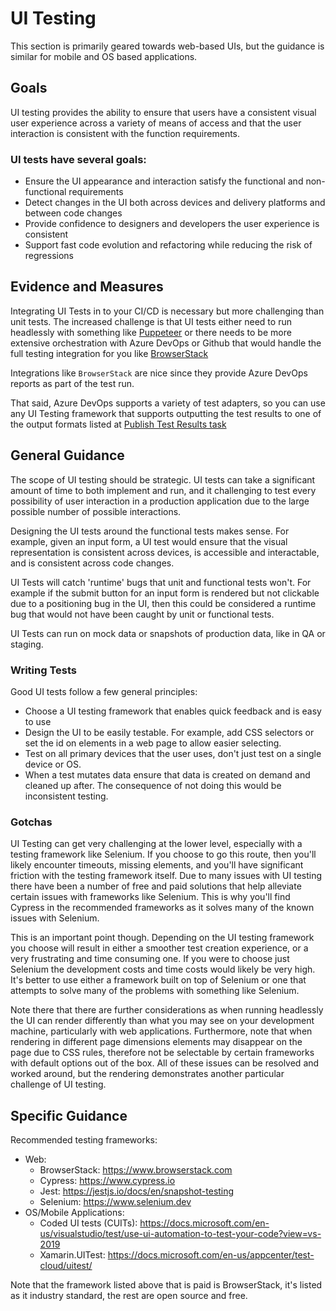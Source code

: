 # UI Testing

This section is primarily geared towards web-based UIs, but the guidance is similar for mobile and OS based applications.  

## Goals

UI testing provides the ability to ensure that users have a consistent visual user experience across a variety of means of access and that the user interaction is consistent with the function requirements.

### UI tests have several goals:

- Ensure the UI appearance and interaction satisfy the functional and non-functional requirements
- Detect changes in the UI both across devices and delivery platforms and between code changes
- Provide confidence to designers and developers the user experience is consistent
- Support fast code evolution and refactoring while reducing the risk of regressions

## Evidence and Measures

Integrating UI Tests in to your CI/CD is necessary but more challenging than unit tests.  The increased challenge is that UI tests either need to run headlessly with something like [Puppeteer](https://github.com/puppeteer/puppeteer) or there needs to be more extensive orchestration with Azure DevOps or Github that would handle the full testing integration for you like [BrowserStack](https://www.browserstack.com/automate/azure)

Integrations like `BrowserStack` are nice since they provide Azure DevOps reports as part of the test run.

That said, Azure DevOps supports a variety of test adapters, so you can use any UI Testing framework that supports outputting the test results to one of the output formats listed at [Publish Test Results task](https://docs.microsoft.com/en-us/azure/devops/pipelines/tasks/test/publish-test-results?view=azure-devops&tabs=yaml)


## General Guidance

The scope of UI testing should be strategic. UI tests can take a significant amount of time to both implement and run, and it challenging to test every possibility of user interaction in a production application due to the large possible number of possible interactions.

Designing the UI tests around the functional tests makes sense.  For example, given an input form, a UI test would ensure that the visual representation is consistent across devices, is accessible and interactable, and is consistent across code changes.

UI Tests will catch 'runtime' bugs that unit and functional tests won't.  For example if the submit button for an input form is rendered but not clickable due to a positioning bug in the UI, then this could be considered a runtime bug that would not have been caught by unit or functional tests.

UI Tests can run on mock data or snapshots of production data, like in QA or staging. 

### Writing Tests

Good UI tests follow a few general principles:

- Choose a UI testing framework that enables quick feedback and is easy to use
- Design the UI to be easily testable.  For example, add CSS selectors or set the id on elements in a web page to allow easier selecting.
- Test on all primary devices that the user uses, don't just test on a single device or OS.
- When a test mutates data ensure that data is created on demand and cleaned up after.  The consequence of not doing this would be inconsistent testing.  

### Gotchas

UI Testing can get very challenging at the lower level, especially with a testing framework like Selenium.  If you choose to go this route, then you'll likely encounter timeouts, missing elements, and you'll have significant friction with the testing framework itself.  Due to many issues with UI testing there have been a number of free and paid solutions that help alleviate certain issues with frameworks like Selenium.  This is why you'll find Cypress in the recommended frameworks as it solves many of the known issues with Selenium.

This is an important point though.  Depending on the UI testing framework you choose will result in either a smoother test creation experience, or a very frustrating and time consuming one.  If you were to choose just Selenium the development costs and time costs would likely be very high.  It's better to use either a framework built on top of Selenium or one that attempts to solve many of the problems with something like Selenium.

Note there that there are further considerations as when running headlessly the UI can render differently than what you may see on your development machine, particularly with web applications.  Furthermore, note that when rendering in different page dimensions elements may disappear on the page due to CSS rules, therefore not be selectable by certain frameworks with default options out of the box.  All of these issues can be resolved and worked around, but the rendering demonstrates another particular challenge of UI testing.

## Specific Guidance

Recommended testing frameworks:

- Web:
    - BrowserStack: <https://www.browserstack.com>
    - Cypress: <https://www.cypress.io>
    - Jest: <https://jestjs.io/docs/en/snapshot-testing>
    - Selenium: <https://www.selenium.dev>
- OS/Mobile Applications:
    - Coded UI tests (CUITs): https://docs.microsoft.com/en-us/visualstudio/test/use-ui-automation-to-test-your-code?view=vs-2019
    - Xamarin.UITest: <https://docs.microsoft.com/en-us/appcenter/test-cloud/uitest/>

Note that the framework listed above that is paid is BrowserStack, it's listed as it industry standard, the rest are open source and free.

